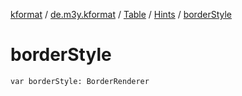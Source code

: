 [kformat](../../../index.md) / [de.m3y.kformat](../../index.md) / [Table](../index.md) / [Hints](index.md) / [borderStyle](./border-style.md)

# borderStyle

`var borderStyle: BorderRenderer`